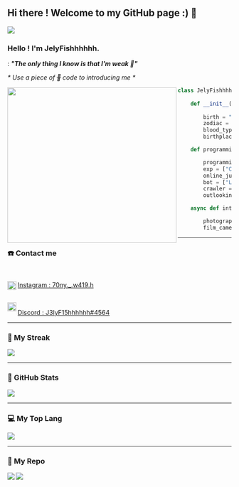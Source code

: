 ## Hi there ! Welcome to my GitHub page :) 👋

<img src = "https://visitor-badge.laobi.icu/badge?page_id=JelyFishhhhhh&left_text=Visitors&left_color=5513356&right_color=3465299" />

### Hello ! I'm JelyFishhhhhh.

: ***"The only thing I know is that I'm weak 🤕"***

*\* Use a piece of ~~🍰~~ code to introducing me \**

<img src = "https://media.giphy.com/media/v1.Y2lkPTc5MGI3NjExNzdmZGQwYWM5NjgyMTNjZGZiZTZlYjM1ZDI3MzQ2NThjOTU2OWQyMCZjdD1z/qt0w3WYd3iqcaDP8b4/giphy.gif" style = "width:380px;height:350px;" align = "left">

```python
class JelyFishhhhhh:
    
    def __init__(self):
        
        birth = "19 Apr 2005"
        zodiac = "Aries ♈"
        blood_type = "A"
        birthplace = "Chiayi, Taiwan 🇹🇼"

    def programming_life(self):

        programming_lang = ["Python", "C++"]
        exp = ["Competitive-Programming", "Devp"]
        online_judge = ["ZeroJudge", "CodeForces"]
        bot = ["Line", "Discord"]
        crawler = ["CWB-crawler", "Instagram-crawler"]
        outlooking = ["CyberSecurity", "Devp"]

    async def interest(self):

        photography = ["NIKON D7100", "iPhone 14 Plus"]
        film_camera = ["NIKON FE2", "OLYMPUS μ II"]

```
---

### ☎️ Contact me

<br>

<div id="Contact">
    <a href="https://www.instagram.com/70ny._.w419.h/">
        <img src="https://leadsbridge.com/wp-content/themes/leadsbridge/img/integration-lg-logos/logo681.png" alt="instagram" style="width:20px;"  align="left"/>
        <p>
            Instagram : 70ny._.w419.h
        </p>
    </a>
    <br>
    <a href="https://discordapp.com/users/455256442761379850">
        <img src="https://www.zicklincenter.org/wp-content/uploads/2022/06/Discord_icon.svg_.png" alt = "Discord" style="width:20px;" align = "left" />
        <p>
            Discord : J3lyF15hhhhhh#4564
        </p>
    </a>
</div>

---
### 📓 My Streak
<img src="https://streak-stats.demolab.com?user=JelyFishhhhhh&theme=github-green-purple&hide_border=true&border_radius=4.6&date_format=j%20M%5B%20Y%5D" />

---
### 🗽 GitHub Stats

<img src="https://github-readme-stats.vercel.app/api?username=JelyFishhhhhh&theme=ocean_dark&hide_border=true&count_private=true&show_icons=true" />

---
### 💻 My Top Lang
<img src="https://github-readme-stats.vercel.app/api/top-langs/?username=JelyFishhhhhh&layout=compact&count_private=true&theme=ocean_dark&hide_border=true" />

---
### 🧠 My Repo
<a href="https://github.com/spy-Ders/Weather-Crawler">
    <img align="left" src="https://github-readme-stats.vercel.app/api/pin/?username=spy-Ders&repo=Weather-Crawler&hide_border=true&theme=ocean_dark" />
</a>

<a href="https://github.com/spy-Ders/Instagram-Crawler">
    <img align="center" src="https://github-readme-stats.vercel.app/api/pin/?username=spy-Ders&repo=Instagram-Crawler&hide_border=true&theme=ocean_dark" />
</a>